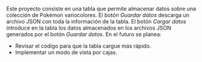 Este proyecto consiste en una tabla que permite almacenar datos sobre una colección de Pokémon variocolores. El botón *Guardar datos* descarga un archivo JSON con toda la información de la tabla. El botón *Cargar datos* introduce en la tabla los datos almacenados en los archivos JSON generados por el botón *Guardar datos*. En el futuro se planea:
- Revisar el código para que la tabla cargue más rápido.
- Implementar un modo de vista por cajas.